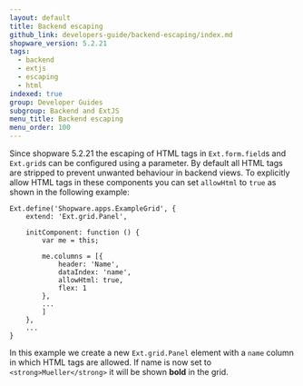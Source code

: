 ```yaml
---
layout: default
title: Backend escaping
github_link: developers-guide/backend-escaping/index.md
shopware_version: 5.2.21
tags:
  - backend
  - extjs
  - escaping
  - html
indexed: true
group: Developer Guides
subgroup: Backend and ExtJS
menu_title: Backend escaping
menu_order: 100
---
```


Since shopware 5.2.21 the escaping of HTML tags in `Ext.form.field`s and `Ext.grid`s can be configured using a parameter. By default all HTML tags are stripped to prevent unwanted behaviour in backend views. To explicitly allow HTML tags in these components you can set `allowHtml` to `true` as shown in the following example:
```
Ext.define('Shopware.apps.ExampleGrid', {
    extend: 'Ext.grid.Panel',
    
    initComponent: function () {
        var me = this;
    
        me.columns = [{
            header: 'Name',
            dataIndex: 'name',
            allowHtml: true,
            flex: 1
        },
        ...
        ]
    },
    ...
}
```
In this example we create a new `Ext.grid.Panel` element with a `name` column in which HTML tags are allowed. If name is now set to `<strong>Mueller</strong>` it will be shown __bold__ in the grid.